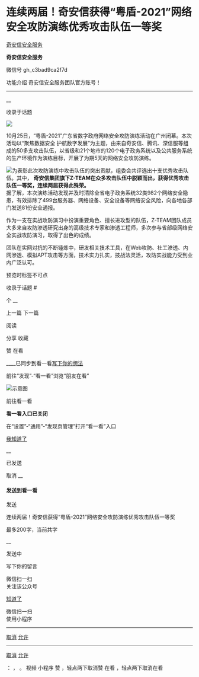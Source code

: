 #  连续两届！奇安信获得“粤盾-2021”网络安全攻防演练优秀攻击队伍一等奖

[ 奇安信安全服务 ](javascript:void\(0\);)

**奇安信安全服务** ![]()

微信号 gh_c3bad9ca2f7d

功能介绍 奇安信安全服务团队官方账号！

____

__

收录于话题

![](http://hk-proxy.gitwarp.com/https://raw.githubusercontent.com/tuchuang9/tc1/refs/heads/main/public/20211026193458.png)

  

10月25日，“粤盾-2021”广东省数字政府网络安全攻防演练活动在广州闭幕。本次活动以“聚焦数据安全
护航数字发展”为主题，由来自奇安信、腾讯、深信服等组成的50多支攻击队伍，以省级和21个地市的120个电子政务系统以及公共服务系统的生产环境作为演练目标，开展了为期5天的网络安全攻防演练。

  

![](http://hk-proxy.gitwarp.com/https://raw.githubusercontent.com/tuchuang9/tc1/refs/heads/main/public/20211026193506.png)为表彰此次攻防演练中攻击队伍的突出贡献，组委会共评选出十支优秀攻击队伍。其中，
**奇安信集团旗下Z-TEAM在众多攻击队伍中脱颖而出，获得优秀攻击队伍一等奖，连续两届获得此殊荣。**  
据了解，本次演练活动发现并及时清除全省电子政务系统32类982个网络安全隐患，有效排除了499台服务器、网络设备、安全设备等网络安全风险，向各地各部门发送81份安全通报。

  

  

作为一支在实战攻防演习中扮演重要角色、擅长进攻型的队伍，Z-TEAM团队成员大多来自攻防渗透研究出身的高级技术专家和渗透工程师，多次参与省部级网络安全实战攻防演习，取得了出色的成绩。

团队在实网对抗的不断锤炼中，研发相关技术工具，在Web攻防、社工渗透、内网渗透、模拟APT攻击等方面，技术实力扎实，技战法灵活，攻防实战能力受到业内广泛认可。

  

  

  

预览时标签不可点

收录于话题 #

个 __

上一篇 下一篇

阅读

分享 收藏

赞 在看

____已同步到看一看[写下你的想法](javascript:;)

前往“发现”-“看一看”浏览“朋友在看”

![示意图](//res.wx.qq.com/mmbizwap/zh_CN/htmledition/images/pic/appmsg/pic_like_comment55871f.png)

前往看一看

**看一看入口已关闭**

在“设置”-“通用”-“发现页管理”打开“看一看”入口

[我知道了](javascript:;)

__

已发送

取消 __

####  发送到看一看

发送

连续两届！奇安信获得“粤盾-2021”网络安全攻防演练优秀攻击队伍一等奖

最多200字，当前共字

__

发送中

写下你的留言

微信扫一扫  
关注该公众号

[知道了](javascript:;)

微信扫一扫  
使用小程序

****

[取消](javascript:void\(0\);) [允许](javascript:void\(0\);)

****

[取消](javascript:void\(0\);) [允许](javascript:void\(0\);)

： ， 。 视频 小程序 赞 ，轻点两下取消赞 在看 ，轻点两下取消在看

